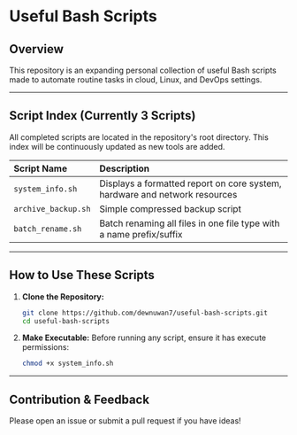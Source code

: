 # Useful Bash Scripts

## Overview

This repository is an expanding personal collection of useful Bash scripts made to automate routine tasks in cloud, Linux, and DevOps settings.

---

## Script Index (Currently 3 Scripts)

All completed scripts are located in the repository's root directory. This index will be continuously updated as new tools are added.

| Script Name | Description |
| :--- | :--- |
| `system_info.sh` | Displays a formatted report on core system, hardware and network resources|
| `archive_backup.sh`  | Simple compressed backup script |
| `batch_rename.sh`  | Batch renaming all files in one file type with a name prefix/suffix  |
---

## How to Use These Scripts

1.  **Clone the Repository:**
    ```bash
    git clone https://github.com/dewnuwan7/useful-bash-scripts.git
    cd useful-bash-scripts
    ```
2.  **Make Executable:** Before running any script, ensure it has execute permissions:
    ```bash
    chmod +x system_info.sh
    ```
---

## Contribution & Feedback

Please open an issue or submit a pull request if you have ideas!

